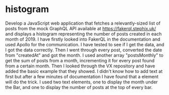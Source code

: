 # histogram
Develop a JavaScript web application that fetches a relevantly-sized list of posts from the mock GraphQL API available at https://fakerql.stephix.uk/ and displays a histogram representing the number of posts created in each month of 2019.
I have firstly looked into FakerQL in the documentation and used Apollo for the communication. I have tested to see if I get the data, and I got the data correctly. Then I went through every post, converted the date from "createdAt" and got the month.
I used another array "postsMonthly" to get the sum of posts from a month, incrementing it for every post found from a certain month.
Then I looked through the VX repository and have added the basic example that they showed. I didn't know how to add text at first but after a few minutes of documentation I have found that a <text> element will do the trick. I used two text elements, one to display the month under the Bar, and one to display the number of posts at the top of every bar.
